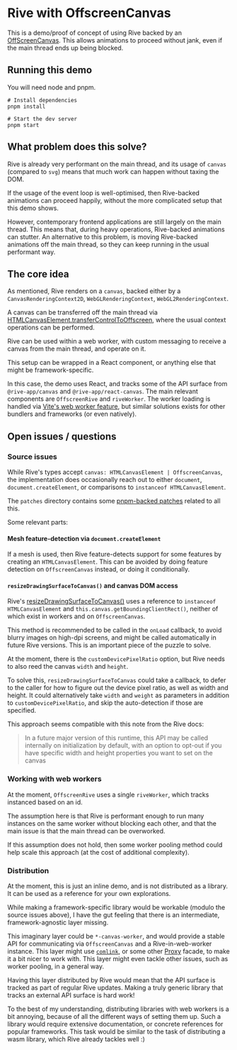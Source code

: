 # Rive with OffscreenCanvas

This is a demo/proof of concept of using Rive backed by an [OffScreenCanvas](https://developer.mozilla.org/en-US/docs/Web/API/OffscreenCanvas).
This allows animations to proceed without jank, even if the main thread ends up being blocked.

## Running this demo

You will need node and pnpm.

```shell
# Install dependencies
pnpm install

# Start the dev server
pnpm start
```

## What problem does this solve?

Rive is already very performant on the main thread, and its usage of `canvas` (compared to `svg`) means that much work can happen without taxing the DOM.

If the usage of the event loop is well-optimised, then Rive-backed animations can proceed happily, without the more complicated setup that this demo shows.

However, contemporary frontend applications are still largely on the main thread. This means that, during heavy operations, Rive-backed animations can stutter.
An alternative to this problem, is moving Rive-backed animations off the main thread, so they can keep running in the usual performant way.

## The core idea

As mentioned, Rive renders on a `canvas`, backed either by a `CanvasRenderingContext2D`, `WebGLRenderingContext`, `WebGL2RenderingContext`.

A canvas can be transferred off the main thread via [HTMLCanvasElement.transferControlToOffscreen](https://developer.mozilla.org/en-US/docs/Web/API/HTMLCanvasElement/transferControlToOffscreen), where the usual context operations can be performed.

Rive can be used within a web worker, with custom messaging to receive a canvas from the main thread, and operate on it.

This setup can be wrapped in a React component, or anything else that might be framework-specific.

In this case, the demo uses React, and tracks some of the API surface from `@rive-app/canvas` and `@rive-app/react-canvas`.
The main relevant components are `OffscreenRive` and `riveWorker`.
The worker loading is handled via [Vite's web worker feature](https://v3.vitejs.dev/guide/features.html#web-workers), but similar solutions exists for other bundlers and frameworks (or even natively).

## Open issues / questions

### Source issues

While Rive's types accept `canvas: HTMLCanvasElement | OffscreenCanvas`, the implementation does occasionally reach out to either `document`, `document.createElement`, or comparisons to `instanceof HTMLCanvasElement`.

The `patches` directory contains some [pnpm-backed patches](https://pnpm.io/cli/patch) related to all this.

Some relevant parts:

#### Mesh feature-detection via `document.createElement`

If a mesh is used, then Rive feature-detects support for some features by creating an `HTMLCanvasElement`. This can be avoided by doing feature detection on `OffscreenCanvas` instead, or doing it conditionally.

#### `resizeDrawingSurfaceToCanvas()` and canvas DOM access

Rive's [resizeDrawingSurfaceToCanvas()](https://help.rive.app/runtimes/overview/web-js/rive-parameters#resizedrawingsurfacetocanvas) uses a reference to `instanceof HTMLCanvasElement` and `this.canvas.getBoundingClientRect()`, neither of which exist in workers and on `OffscreenCanvas`.

This method is recommended to be called in the `onLoad` callback, to avoid blurry images on high-dpi screens, and might be called automatically in future Rive versions.
This is an important piece of the puzzle to solve.

At the moment, there is the `customDevicePixelRatio` option, but Rive needs to also reed the canvas `width` and `height`.

To solve this, `resizeDrawingSurfaceToCanvas` could take a callback, to defer to the caller for how to figure out the device pixel ratio, as well as width and height.
It could alternatively take `width` and `weight` as parameters in addition to `customDevicePixelRatio`, and skip the auto-detection if those are specified.

This approach seems compatible with this note from the Rive docs:

> In a future major version of this runtime, this API may be called internally on initialization by default, with an option to opt-out if you have specific width and height properties you want to set on the canvas

### Working with web workers

At the moment, `OffscreenRive` uses a single `riveWorker`, which tracks instanced based on an id.

The assumption here is that Rive is performant enough to run many instances on the same worker without blocking each other, and that the main issue is that the main thread can be overworked.

If this assumption does not hold, then some worker pooling method could help scale this approach (at the cost of additional complexity).

### Distribution

At the moment, this is just an inline demo, and is not distributed as a library.
It can be used as a reference for your own explorations.

While making a framework-specific library would be workable (modulo the source issues above), I have the gut feeling that there is an intermediate, framework-agnostic layer missing.

This imaginary layer could be `*-canvas-worker`, and would provide a stable API for communicating via `OffscreenCanvas` and a Rive-in-web-worker instance.
This layer might use [`comlink`](https://github.com/GoogleChromeLabs/comlink), or some other [Proxy](https://developer.mozilla.org/en-US/docs/Web/JavaScript/Reference/Global_Objects/Proxy) facade, to make it a bit nicer to work with.
This layer might even tackle other issues, such as worker pooling, in a general way.

Having this layer distributed by Rive would mean that the API surface is tracked as part of regular Rive updates.
Making a truly generic library that tracks an external API surface is hard work!

To the best of my understanding, distributing libraries with web workers is a bit annoying, because of all the different ways of setting them up.
Such a library would require extensive documentation, or concrete references for popular frameworks.
This task would be similar to the task of distributing a wasm library, which Rive already tackles well :)
